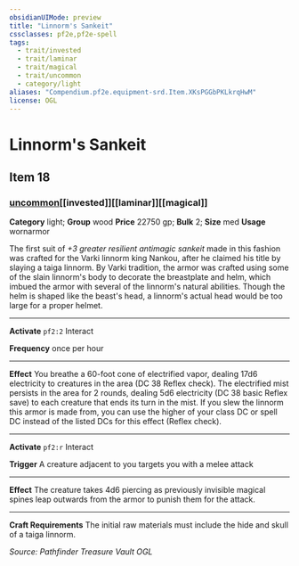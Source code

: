 ```yaml
---
obsidianUIMode: preview
title: "Linnorm's Sankeit"
cssclasses: pf2e,pf2e-spell
tags:
  - trait/invested
  - trait/laminar
  - trait/magical
  - trait/uncommon
  - category/light
aliases: "Compendium.pf2e.equipment-srd.Item.XKsPGGbPKLkrqHwM"
license: OGL
---
```

# Linnorm's Sankeit
## Item 18
### [uncommon](uncommon "Uncommon Rarity Trait")[[invested]][[laminar]][[magical]]

**Category** light; **Group** wood
**Price** 22750 gp; 
**Bulk** 2; **Size** med
**Usage** wornarmor

The first suit of _+3 greater resilient antimagic sankeit_ made in this fashion was crafted for the Varki linnorm king Nankou, after he claimed his title by slaying a taiga linnorm. By Varki tradition, the armor was crafted using some of the slain linnorm's body to decorate the breastplate and helm, which imbued the armor with several of the linnorm's natural abilities. Though the helm is shaped like the beast's head, a linnorm's actual head would be too large for a proper helmet.

* * *

**Activate** `pf2:2` Interact

**Frequency** once per hour

* * *

**Effect** You breathe a 60-foot cone of electrified vapor, dealing 17d6 electricity to creatures in the area (DC 38 Reflex check). The electrified mist persists in the area for 2 rounds, dealing 5d6 electricity (DC 38 basic Reflex save) to each creature that ends its turn in the mist. If you slew the linnorm this armor is made from, you can use the higher of your class DC or spell DC instead of the listed DCs for this effect (Reflex check).

* * *

**Activate** `pf2:r` Interact

**Trigger** A creature adjacent to you targets you with a melee attack

* * *

**Effect** The creature takes 4d6 piercing as previously invisible magical spines leap outwards from the armor to punish them for the attack.

* * *

**Craft Requirements** The initial raw materials must include the hide and skull of a taiga linnorm.

*Source: Pathfinder Treasure Vault*
*OGL*